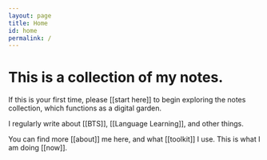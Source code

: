 ```yaml
---
layout: page
title: Home
id: home
permalink: /
---
```


# This is a collection of my notes.

<p>If this is your first time, please [[start here]] to begin exploring the notes collection, which functions as a digital garden.</p>

<p>I regularly write about [[BTS]], [[Language Learning]], and other things.</p>

<p>You can find more [[about]] me here, and what [[toolkit]] I use. This is what I am doing [[now]]. </p>



<style>
  .wrapper {
    max-width: 44em;
  }
</style>
